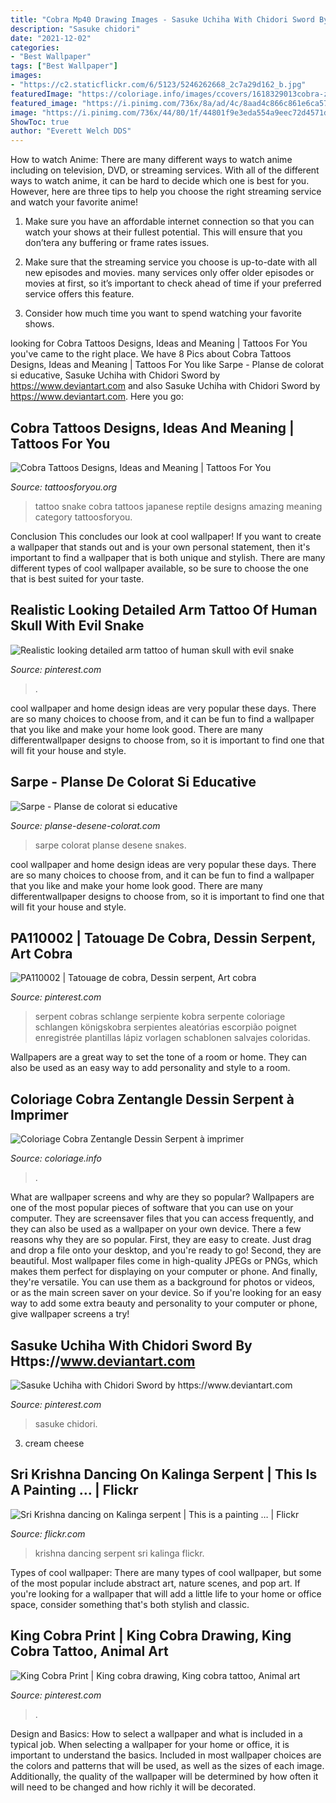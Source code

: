 ```yaml
---
title: "Cobra Mp40 Drawing Images - Sasuke Uchiha With Chidori Sword By Https://www.deviantart.com"
description: "Sasuke chidori"
date: "2021-12-02"
categories:
- "Best Wallpaper"
tags: ["Best Wallpaper"]
images:
- "https://c2.staticflickr.com/6/5123/5246262668_2c7a29d162_b.jpg"
featuredImage: "https://coloriage.info/images/ccovers/1618329013cobra-zentangle.jpg"
featured_image: "https://i.pinimg.com/736x/8a/ad/4c/8aad4c866c861e6ca575e3722c64a9c1.jpg"
image: "https://i.pinimg.com/736x/44/80/1f/44801f9e3eda554a9eec72d4571dbd33.jpg"
ShowToc: true
author: "Everett Welch DDS"
---
```



How to watch Anime: There are many different ways to watch anime including on television, DVD, or streaming services.
With all of the different ways to watch anime, it can be hard to decide which one is best for you. However, here are three tips to help you choose the right streaming service and watch your favorite anime!
1. Make sure you have an affordable internet connection so that you can watch your shows at their fullest potential. This will ensure that you don’tera any buffering or frame rates issues.

2. Make sure that the streaming service you choose is up-to-date with all new episodes and movies. many services only offer older episodes or movies at first, so it’s important to check ahead of time if your preferred service offers this feature.

3. Consider how much time you want to spend watching your favorite shows.

	

		
looking for Cobra Tattoos Designs, Ideas and Meaning | Tattoos For You you've came to the right place. We have 8 Pics about Cobra Tattoos Designs, Ideas and Meaning | Tattoos For You like Sarpe - Planse de colorat si educative, Sasuke Uchiha with Chidori Sword by https://www.deviantart.com and also Sasuke Uchiha with Chidori Sword by https://www.deviantart.com. Here you go:
		
    
## Cobra Tattoos Designs, Ideas And Meaning | Tattoos For You

<img loading=lazy src="https://www.tattoosforyou.org/wp-content/uploads/2016/03/Japanese-Cobra-Tattoo.jpg" onerror="this.onerror=null;this.src='https://tse2.mm.bing.net/th?id=OIP.nmWIQ7OZhnJ4xdDjuERQuwHaLM&amp;pid=15.1';" alt="Cobra Tattoos Designs, Ideas and Meaning | Tattoos For You">

_Source: tattoosforyou.org_

>tattoo snake cobra tattoos japanese reptile designs amazing meaning category tattoosforyou. 

	

Conclusion
This concludes our look at cool wallpaper! If you want to create a wallpaper that stands out and is your own personal statement, then it's important to find a wallpaper that is both unique and stylish. There are many different types of cool wallpaper available, so be sure to choose the one that is best suited for your taste.

    
## Realistic Looking Detailed Arm Tattoo Of Human Skull With Evil Snake

<img loading=lazy src="https://i.pinimg.com/736x/23/ca/26/23ca2697f80ba7c9784fdaf34a2ea0b4.jpg" onerror="this.onerror=null;this.src='https://tse3.mm.bing.net/th?id=OIP.zaQXR-69CPHGDC6GQDE2IQHaLu&amp;pid=15.1';" alt="Realistic looking detailed arm tattoo of human skull with evil snake">

_Source: pinterest.com_

>. 

	

cool wallpaper and home design ideas are very popular these days. There are so many choices to choose from, and it can be fun to find a wallpaper that you like and make your home look good. There are many differentwallpaper designs to choose from, so it is important to find one that will fit your house and style.

    
## Sarpe - Planse De Colorat Si Educative

<img loading=lazy src="https://planse-desene-colorat.com/wp-content/uploads/2015/01/planse-desene-de-colorat-sarpe-3.gif" onerror="this.onerror=null;this.src='https://tse4.mm.bing.net/th?id=OIP.r74h9d5cIGsU2ltmGQI7XAHaIJ&amp;pid=15.1';" alt="Sarpe - Planse de colorat si educative">

_Source: planse-desene-colorat.com_

>sarpe colorat planse desene snakes. 

	

cool wallpaper and home design ideas are very popular these days. There are so many choices to choose from, and it can be fun to find a wallpaper that you like and make your home look good. There are many differentwallpaper designs to choose from, so it is important to find one that will fit your house and style.

    
## PA110002 | Tatouage De Cobra, Dessin Serpent, Art Cobra

<img loading=lazy src="https://i.pinimg.com/736x/44/80/1f/44801f9e3eda554a9eec72d4571dbd33.jpg" onerror="this.onerror=null;this.src='https://tse2.mm.bing.net/th?id=OIP.GfDc3pZohN6v4N7IYbDXJQHaKM&amp;pid=15.1';" alt="PA110002 | Tatouage de cobra, Dessin serpent, Art cobra">

_Source: pinterest.com_

>serpent cobras schlange serpiente kobra serpente coloriage schlangen königskobra serpientes aleatórias escorpião poignet enregistrée plantillas lápiz vorlagen schablonen salvajes coloridas. 

	

Wallpapers are a great way to set the tone of a room or home. They can also be used as an easy way to add personality and style to a room.

    
## Coloriage Cobra Zentangle Dessin Serpent à Imprimer

<img loading=lazy src="https://coloriage.info/images/ccovers/1618329013cobra-zentangle.jpg" onerror="this.onerror=null;this.src='https://tse1.mm.bing.net/th?id=OIP.YZ3-4nrqiUlccOV2UHpcHAHaJB&amp;pid=15.1';" alt="Coloriage Cobra Zentangle Dessin Serpent à imprimer">

_Source: coloriage.info_

>. 

	

What are wallpaper screens and why are they so popular?
Wallpapers are one of the most popular pieces of software that you can use on your computer. They are screensaver files that you can access frequently, and they can also be used as a wallpaper on your own device. There a few reasons why they are so popular. First, they are easy to create. Just drag and drop a file onto your desktop, and you're ready to go! Second, they are beautiful. Most wallpaper files come in high-quality JPEGs or PNGs, which makes them perfect for displaying on your computer or phone. And finally, they're versatile. You can use them as a background for photos or videos, or as the main screen saver on your device. So if you're looking for an easy way to add some extra beauty and personality to your computer or phone, give wallpaper screens a try!

    
## Sasuke Uchiha With Chidori Sword By Https://www.deviantart.com

<img loading=lazy src="https://i.pinimg.com/736x/65/b1/b5/65b1b5c8d65a7cc96cdc5dd50dd83f0b.jpg" onerror="this.onerror=null;this.src='https://tse1.mm.bing.net/th?id=OIP.R3EEbUIfh2plR_T23AyW5AHaKf&amp;pid=15.1';" alt="Sasuke Uchiha with Chidori Sword by https://www.deviantart.com">

_Source: pinterest.com_

>sasuke chidori. 

	

3. cream cheese 

    
## Sri Krishna Dancing On Kalinga Serpent | This Is A Painting … | Flickr

<img loading=lazy src="https://c2.staticflickr.com/6/5123/5246262668_2c7a29d162_b.jpg" onerror="this.onerror=null;this.src='https://tse2.mm.bing.net/th?id=OIP.jMMkGlEsUGX4N28JqxeAtQHaLJ&amp;pid=15.1';" alt="Sri Krishna dancing on Kalinga serpent | This is a painting … | Flickr">

_Source: flickr.com_

>krishna dancing serpent sri kalinga flickr. 

	

Types of cool wallpaper:
There are many types of cool wallpaper, but some of the most popular include abstract art, nature scenes, and pop art. If you're looking for a wallpaper that will add a little life to your home or office space, consider something that's both stylish and classic.

    
## King Cobra Print | King Cobra Drawing, King Cobra Tattoo, Animal Art

<img loading=lazy src="https://i.pinimg.com/736x/8a/ad/4c/8aad4c866c861e6ca575e3722c64a9c1.jpg" onerror="this.onerror=null;this.src='https://tse4.mm.bing.net/th?id=OIP.IurFLm1hwDlEC7BIJL-U0QHaKH&amp;pid=15.1';" alt="King Cobra Print | King cobra drawing, King cobra tattoo, Animal art">

_Source: pinterest.com_

>. 

	

Design and Basics: How to select a wallpaper and what is included in a typical job.
When selecting a wallpaper for your home or office, it is important to understand the basics. Included in most wallpaper choices are the colors and patterns that will be used, as well as the sizes of each image. Additionally, the quality of the wallpaper will be determined by how often it will need to be changed and how richly it will be decorated.

